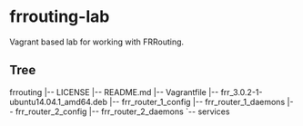 # frrouting-lab
Vagrant based lab for working with FRRouting.

## Tree ##
frrouting
|-- LICENSE
|-- README.md
|-- Vagrantfile
|-- frr_3.0.2-1-ubuntu14.04.1_amd64.deb
|-- frr_router_1_config
|-- frr_router_1_daemons
|-- frr_router_2_config
|-- frr_router_2_daemons
`-- services

